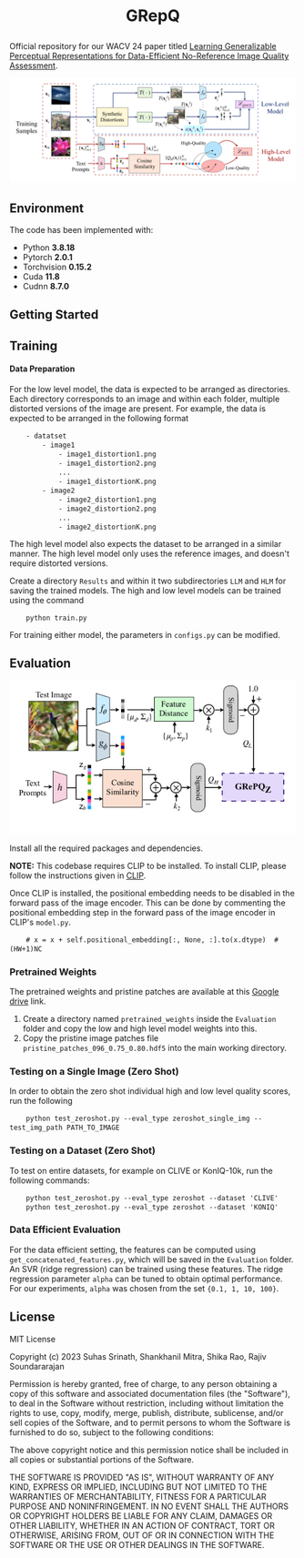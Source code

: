 # <p align="center">GRepQ</p>
Official repository for our WACV 24 paper titled [Learning Generalizable Perceptual Representations for Data-Efficient No-Reference Image Quality Assessment](http://arxiv.org/abs/2312.04838).

![Framework](./assets/framework.png)

## Environment ##

The code has been implemented with:

* Python **3.8.18**
* Pytorch **2.0.1**
* Torchvision **0.15.2**
* Cuda **11.8**
* Cudnn **8.7.0**

## Getting Started ##

## Training ##

#### Data Preparation ####

For the low level model, the data is expected to be arranged as 
directories. Each directory corresponds to an image and within each
folder, multiple distorted versions of the image are present. For 
example, the data is expected to be arranged in the following 
format
```
    - datatset
        - image1
            - image1_distortion1.png
            - image1_distortion2.png
            ...
            - image1_distortionK.png
        - image2
            - image2_distortion1.png
            - image2_distortion2.png
            ...
            - image2_distortionK.png
```

The high level model also expects the dataset to be arranged in a 
similar manner. The high level model only uses the reference images,
and doesn't require distorted versions.

Create a directory `Results` and within it two subdirectories
`LLM` and `HLM` for saving the trained models. 
The high and low level models can be trained using the command
```
    python train.py
```

For training either model, the parameters in `configs.py` can be 
modified.

## Evaluation ##

![Zeroshot](./assets/zeroshot.png)

Install all the required packages and dependencies. 

**NOTE:** This codebase requires CLIP to be installed. 
To install CLIP, please follow the instructions given
in [CLIP](https://github.com/openai/CLIP).

Once CLIP is installed, the positional embedding needs to be disabled in
the forward pass of the image encoder. This can be done by commenting the
positional embedding step in the forward pass of the image encoder in 
CLIP's `model.py`.
```
    # x = x + self.positional_embedding[:, None, :].to(x.dtype)  # (HW+1)NC
```

### Pretrained Weights ###

The pretrained weights and pristine patches are available 
at this 
[Google drive](https://drive.google.com/drive/folders/1wLpdN6TNezur_0_NF7XgmBMyWcSxH5eX?usp=drive_link) link.

1. Create a directory named `pretrained_weights` inside the `Evaluation` folder
and copy the low and high level model weights into this. 
2. Copy the pristine 
image patches file `pristine_patches_096_0.75_0.80.hdf5` into the main working 
directory.

### Testing on a Single Image (Zero Shot) ###

In order to obtain the zero shot individual high and low level quality scores, run 
the following
```
    python test_zeroshot.py --eval_type zeroshot_single_img --test_img_path PATH_TO_IMAGE
```
### Testing on a Dataset (Zero Shot) ###

To test on entire datasets, for example on CLIVE or KonIQ-10k, run the following
commands:
```
    python test_zeroshot.py --eval_type zeroshot --dataset 'CLIVE'
    python test_zeroshot.py --eval_type zeroshot --dataset 'KONIQ'
```

### Data Efficient Evaluation ###

For the data efficient setting, the features can be computed using 
`get_concatenated_features.py`, which will be saved in the 
`Evaluation` folder. An SVR (ridge regression) can be 
trained using these features. The ridge regression parameter `alpha` 
can be tuned to obtain optimal performance. For our experiments, 
`alpha` was chosen from the set `{0.1, 1, 10, 100}`.

## License ##

MIT License

Copyright (c) 2023 Suhas Srinath, Shankhanil Mitra, Shika Rao, Rajiv Soundararajan

Permission is hereby granted, free of charge, to any person obtaining a copy
of this software and associated documentation files (the "Software"), to deal
in the Software without restriction, including without limitation the rights
to use, copy, modify, merge, publish, distribute, sublicense, and/or sell
copies of the Software, and to permit persons to whom the Software is
furnished to do so, subject to the following conditions:

The above copyright notice and this permission notice shall be included in all
copies or substantial portions of the Software.

THE SOFTWARE IS PROVIDED "AS IS", WITHOUT WARRANTY OF ANY KIND, EXPRESS OR
IMPLIED, INCLUDING BUT NOT LIMITED TO THE WARRANTIES OF MERCHANTABILITY,
FITNESS FOR A PARTICULAR PURPOSE AND NONINFRINGEMENT. IN NO EVENT SHALL THE
AUTHORS OR COPYRIGHT HOLDERS BE LIABLE FOR ANY CLAIM, DAMAGES OR OTHER
LIABILITY, WHETHER IN AN ACTION OF CONTRACT, TORT OR OTHERWISE, ARISING FROM,
OUT OF OR IN CONNECTION WITH THE SOFTWARE OR THE USE OR OTHER DEALINGS IN THE
SOFTWARE.

